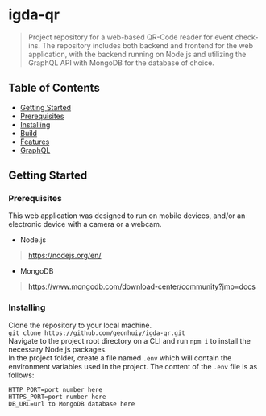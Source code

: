 # igda-qr
> Project repository for a web-based QR-Code reader for event check-ins. The repository includes both backend and frontend for the web application, with the backend running on Node.js and utilizing the GraphQL API with MongoDB for the database of choice.  

## Table of Contents 
 * [Getting Started](#getting-started)  
  * [Prerequisites](#prerequisites)
  * [Installing](#installing)
 * [Build](#build)
 * [Features](#features)
 * [GraphQL](#graphql)  
 
 ## Getting Started  
 ### Prerequisites
 This web application was designed to run on mobile devices, and/or an electronic device with a camera or a webcam.
 - Node.js
 >https://nodejs.org/en/  
 - MongoDB
 >https://www.mongodb.com/download-center/community?jmp=docs  
 
 ### Installing  
 Clone the repository to your local machine.  
 `git clone https://github.com/geonhuiy/igda-qr.git`  
 Navigate to the project root directory on a CLI and run `npm i` to install the necessary Node.js packages.  
 In the project folder, create a file named `.env` which will contain the environment variables used in the project. The content      of the `.env` file is as follows:  
 ```
 HTTP_PORT=port number here  
 HTTPS_PORT=port number here  
 DB_URL=url to MongoDB database here
 ``` 
  
 
